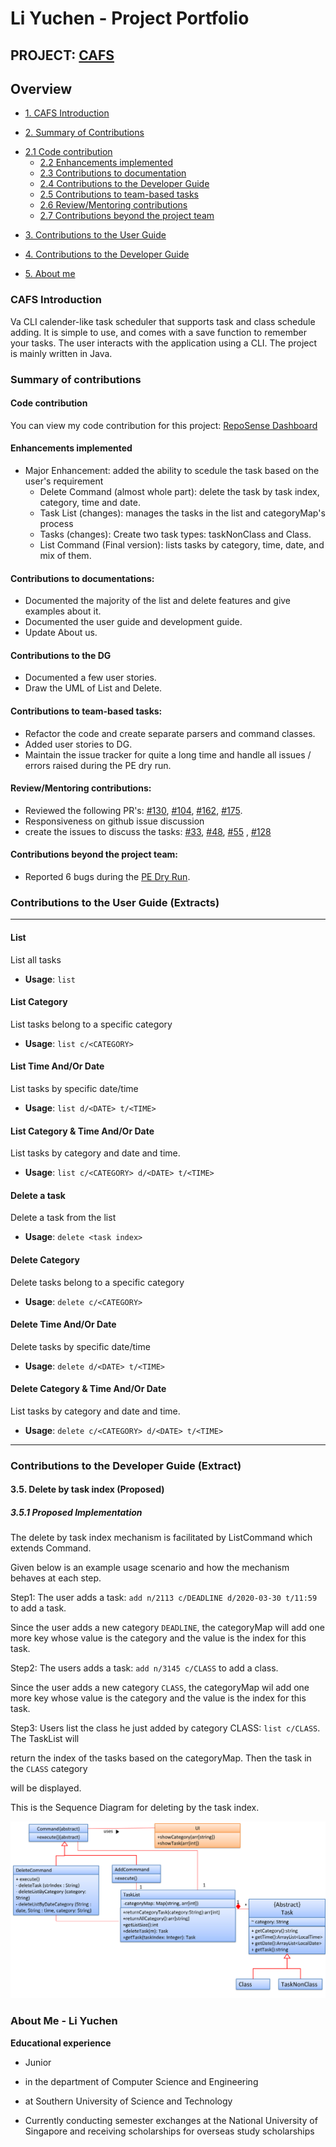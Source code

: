 # Li Yuchen - Project Portfolio



## PROJECT: [CAFS](https://github.com/AY1920S2-CS2113-T14-3/tp/)



## Overview

* [1. CAFS Introduction](#introduction)

* [2. Summary of Contributions](#summary-contribution)
+ [2.1 Code contribution](#code-contribution)
  + [2.2 Enhancements implemented](#enhancement-implemented)
  + [2.3 Contributions to documentation](#contribute-documentation)
  + [2.4 Contributions to the Developer Guide](#contribute-developerguide)
  + [2.5 Contributions to team-based tasks](#contribute-team)
  + [2.6 Review/Mentoring contributions](#review-mentoring)
  + [2.7 Contributions beyond the project team](#contribute-team)
  
* [3. Contributions to the User Guide](#contribute-ug)

* [4. Contributions to the Developer Guide](#contribute-dg)

* [5. About me](#about-me)

<a name="introduction"></a>

### CAFS Introduction 

Va CLI calender-like task scheduler that supports task and class schedule adding. It is simple to use, and comes with a save function to remember your tasks. The user interacts with the application using a CLI. The project is mainly written in Java.

<a name="summary-contribution"></a>

### Summary of contributions

<a name="code-contribution"></a>

#### Code contribution

You can view my code contribution for this project: [RepoSense Dashboard](https://nus-cs2113-ay1920s2.github.io/tp-dashboard/#breakdown=true&search=yuchenlichuck&sort=groupTitle&sortWithin=title&since=2020-03-01&timeframe=commit&mergegroup=false&groupSelect=groupByRepos)

<a name="enhancement-implemented"></a>

#### Enhancements implemented

- Major Enhancement: added the ability to scedule the task based on the user's requirement
  - Delete Command (almost whole part): delete the task by task index, category, time and date.
  - Task List (changes): manages the tasks in the list and categoryMap's process
  - Tasks (changes): Create two task types: taskNonClass and Class.
  - List Command (Final version): lists tasks by category, time, date, and mix of them. 

<a name="contribute-documentation"></a>

#### Contributions to documentations:

- Documented the majority of the list and delete features and give examples about it.
- Documented the user guide and development guide.
- Update About us.

<a name="contribute-developerguide"></a>

#### Contributions to the DG

- Documented a few user stories.
- Draw the UML of List and Delete.

<a name ="#contribute-team"></a>

#### Contributions to team-based tasks:

- Refactor the code and create separate parsers and command classes.
- Added user stories to DG.
- Maintain the issue tracker for quite a long time and handle all issues / errors raised during the PE dry run.

<a name="review-mentoring"></a>

#### Review/Mentoring contributions: 

- Reviewed the following PR's: [#130](https://github.com/AY1920S2-CS2113-T14-3/tp/pull/130), [#104](https://github.com/AY1920S2-CS2113-T14-3/tp/pull/104), [#162](https://github.com/AY1920S2-CS2113-T14-3/tp/pull/162), [#175](https://github.com/AY1920S2-CS2113-T14-3/tp/pull/175).
- Responsiveness on github issue discussion
- create the issues to discuss the tasks: [#33](https://github.com/AY1920S2-CS2113-T14-3/tp/issues/33), [#48](https://github.com/AY1920S2-CS2113-T14-3/tp/issues/48), [#55](https://github.com/AY1920S2-CS2113-T14-3/tp/issues/55) , [#128](https://github.com/AY1920S2-CS2113-T14-3/tp/issues/128)

<a name="contribute-team"></a>

#### Contributions beyond the project team:

- Reported 6 bugs during the [PE Dry Run](https://github.com/yuchenlichuck/ped/issues).

<a name="contribute-ug"></a>



### Contributions to the User Guide (Extracts)

***

#### **List** 

List all tasks

* **Usage**: `list`

#### **List Category**

List tasks belong to a specific category

* **Usage**: `list c/<CATEGORY>`

#### **List Time** And/Or Date

List tasks by specific date/time

* **Usage**: `list d/<DATE> t/<TIME>`

#### List Category & Time And/Or Date

List tasks by category and date and time. 

* **Usage**: `list c/<CATEGORY> d/<DATE> t/<TIME>`

#### **Delete a task**

Delete a task from the list

* **Usage**: `delete <task index>`

#### **Delete Category**

Delete tasks belong to a specific category

* **Usage**: `delete c/<CATEGORY>`

#### **Delete Time And/Or Date**

Delete tasks by specific date/time

* **Usage**: `delete d/<DATE> t/<TIME>`


#### **Delete Category & Time And/Or Date**

List tasks by category and date and time. 

* **Usage**: `delete c/<CATEGORY> d/<DATE> t/<TIME>`
***

<a name="contribute-dg"></a>

### Contributions to the Developer Guide (Extract)

#### 3.5. Delete by task index (Proposed)

##### 3.5.1 Proposed Implementation

The delete by task index mechanism is facilitated by ListCommand which extends Command.

Given below is an example usage scenario and how the mechanism behaves at each step.

Step1: The user adds a task: `add n/2113 c/DEADLINE d/2020-03-30 t/11:59` to add a task.

Since the user adds a new category `DEADLINE`, the categoryMap will add one more key whose value is the category and the value is the index for this task.

Step2: The users adds a task: `add n/3145 c/CLASS` to add a class. 

Since the user adds a new category `CLASS`, the categoryMap wil add one more key whose value is the category and the value is the index for this task.

Step3: Users list the class he just added by category CLASS: `list c/CLASS`. The TaskList will

return the index of the tasks based on the categoryMap. Then the task in the `CLASS` category

will be displayed.

This is the Sequence Diagram for deleting by the task index. 

![Sequence Diagram for View](../images/deleteCommand_class.jpg)



<a name="about-me"></a>

### About Me - Li Yuchen

**Educational experience**

- Junior

- in the department of Computer Science and Engineering

- at Southern University of Science and Technology

- Currently conducting semester exchanges at the National University of Singapore and receiving scholarships for overseas study scholarships

